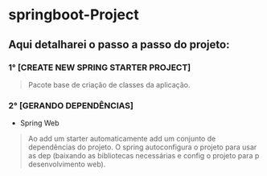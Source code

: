 # springboot-Project
 
## Aqui detalharei o passo a passo do projeto: 

### 1° [CREATE NEW SPRING STARTER PROJECT]

> Pacote base de criação de classes da aplicação. 

### 2° [GERANDO DEPENDÊNCIAS]
- Spring Web 
> Ao add um starter automaticamente add um conjunto de dependências do projeto. O spring autoconfigura o projeto para usar as dep (baixando as bibliotecas necessárias e config o projeto para p desenvolvimento web).
